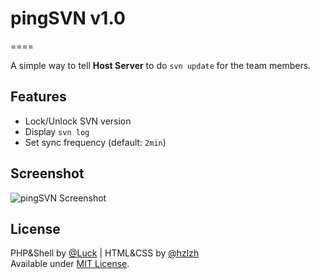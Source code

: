 # pingSVN v1.0
====

A simple way to tell **Host Server** to do `svn update` for the team members.

## Features
* Lock/Unlock SVN version
* Display `svn log`
* Set sync frequency (default: `2min`)

## Screenshot

![pingSVN Screenshot](https://raw.github.com/hzlzh/pingSVN/master/screenshot.png)

## License

PHP&Shell by [@Luck](https://twitter.com/lucky9805) | HTML&CSS by [@hzlzh](https://twitter.com/hzlzh)  
Available under [MIT License](http://rem.mit-license.org "MIT License").